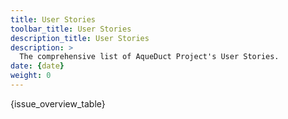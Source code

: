 ```yaml
---
title: User Stories
toolbar_title: User Stories
description_title: User Stories
description: >
  The comprehensive list of AqueDuct Project's User Stories.
date: {date}
weight: 0
---
```


<div class="cps-table sortable searchable filterableByColumns paginator">

{issue_overview_table}

</div>
